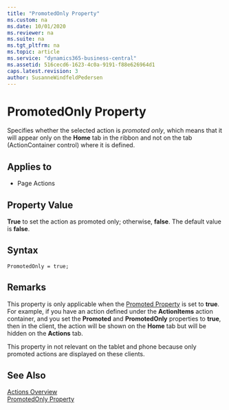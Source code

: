 ```yaml
---
title: "PromotedOnly Property"
ms.custom: na
ms.date: 10/01/2020
ms.reviewer: na
ms.suite: na
ms.tgt_pltfrm: na
ms.topic: article
ms.service: "dynamics365-business-central"
ms.assetid: 516cecd6-1623-4c0a-9191-f88e626964d1
caps.latest.revision: 3
author: SusanneWindfeldPedersen
---
```


# PromotedOnly Property
Specifies whether the selected action is *promoted only*, which means that it will appear only on the **Home** tab in the ribbon and not on the tab (ActionContainer control) where it is defined.  
  
## Applies to  
  
- Page Actions  
  
## Property Value  
 **True** to set the action as promoted only; otherwise, **false**. The default value is **false**.  

## Syntax
```
PromotedOnly = true;
```
 
## Remarks  
This property is only applicable when the [Promoted Property](devenv-promoted-property.md) is set to **true**. For example, if you have an action defined under the **ActionItems** action container, and you set the **Promoted** and **PromotedOnly** properties to **true**, then in the client, the action will be shown on the **Home** tab but will be hidden on the **Actions** tab.  
  
This property in not relevant on the tablet and phone because only promoted actions are displayed on these clients.  
  
## See Also  
[Actions Overview](../devenv-actions-overview.md)  
[PromotedOnly Property](devenv-promotedonly-property.md)  
